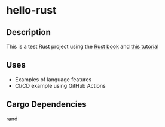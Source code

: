 # hello-rust

## Description

This is a test Rust project using the [Rust book](https://doc.rust-lang.org/book/) and [this tutorial](https://www.homeops.dev/continuous-integration-with-github-actions-and-rust/)

## Uses

* Examples of language features
* CI/CD example using GitHub Actions

## Cargo Dependencies

rand
